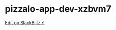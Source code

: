 # pizzalo-app-dev-xzbvm7

[Edit on StackBlitz ⚡️](https://stackblitz.com/edit/pizzalo-app-dev-xzbvm7)